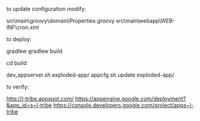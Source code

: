 to update configuration modify:

src\main\groovy\domain\Properties.groovy
src\main\webapp\WEB-INF\cron.xml

to deploy:

gradlew
gradlew build

cd build

dev_appserver.sh exploded-app/
appcfg.sh update exploded-app/

to verify:

http://l-tribe.appspot.com/
https://appengine.google.com/deployment?&app_id=s~l-tribe
https://console.developers.google.com/project/apps~l-tribe